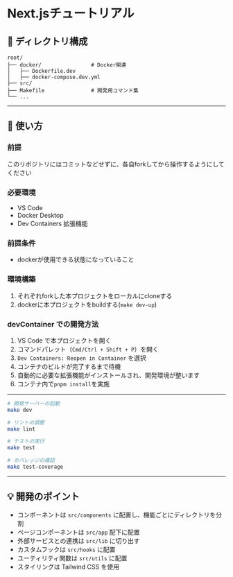 # Next.jsチュートリアル

## 🧱 ディレクトリ構成

```
root/
├── docker/                # Docker関連
│   ├── Dockerfile.dev
│   ├── docker-compose.dev.yml
├── src/
├── Makefile               # 開発用コマンド集
└── ...
```

---

## 🚀 使い方

### 前提

このリポジトリにはコミットなどせずに、各自forkしてから操作するようにしてください

### 必要環境

- VS Code
- Docker Desktop
- Dev Containers 拡張機能

### 前提条件

- dockerが使用できる状態になっていること

### 環境構築

1. それぞれforkした本プロジェクトをローカルにcloneする
2. dockerに本プロジェクトをbuildする(`make dev-up`)

### devContainer での開発方法

1. VS Code で本プロジェクトを開く
2. コマンドパレット（`Cmd/Ctrl + Shift + P`）を開く
3. `Dev Containers: Reopen in Container` を選択
4. コンテナのビルドが完了するまで待機
5. 自動的に必要な拡張機能がインストールされ、開発環境が整います
6. コンテナ内で`pnpm install`を実施

---

```bash
# 開発サーバーの起動
make dev

# リントの調整
make lint

# テストの実行
make test

# カバレッジの確認
make test-coverage
```
---

## 💡 開発のポイント

- コンポーネントは `src/components` に配置し、機能ごとにディレクトリを分割
- ページコンポーネントは `src/app` 配下に配置
- 外部サービスとの連携は `src/lib` に切り出す
- カスタムフックは `src/hooks` に配置
- ユーティリティ関数は `src/utils` に配置
- スタイリングは Tailwind CSS を使用
